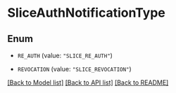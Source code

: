 # SliceAuthNotificationType

## Enum


* `RE_AUTH` (value: `"SLICE_RE_AUTH"`)

* `REVOCATION` (value: `"SLICE_REVOCATION"`)


[[Back to Model list]](../README.md#documentation-for-models) [[Back to API list]](../README.md#documentation-for-api-endpoints) [[Back to README]](../README.md)


